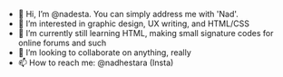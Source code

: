 - 👋 Hi, I’m @nadesta. You can simply address me with 'Nad'.
- 👀 I’m interested in graphic design, UX writing, and HTML/CSS 
- 🌱 I’m currently still learning HTML, making small signature codes for online forums and such
- 💞️ I’m looking to collaborate on anything, really
- 📫 How to reach me: @nadhestara (Insta)

<!---
nadesta/nadesta is a ✨ special ✨ repository because its `README.md` (this file) appears on your GitHub profile.
You can click the Preview link to take a look at your changes.
--->
